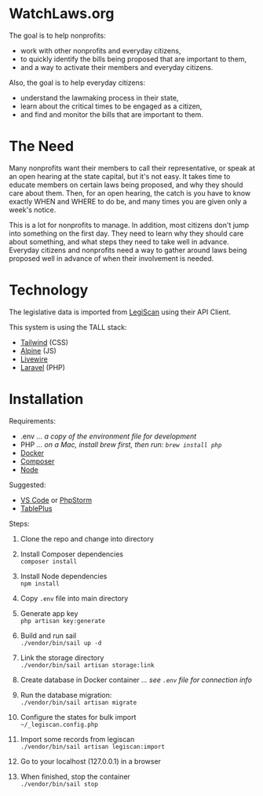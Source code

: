 # WatchLaws.org

The goal is to help nonprofits:

- work with other nonprofits and everyday citizens, 
- to quickly identify the bills being proposed that are important to them,
- and a way to activate their members and everyday citizens.

Also, the goal is to help everyday citizens:

- understand the lawmaking process in their state,
- learn about the critical times to be engaged as a citizen,
- and find and monitor the bills that are important to them.

# The Need

Many nonprofits want their members to call their representative, or speak at an open hearing at the state capital, but it's not easy. It takes time to educate members on certain laws being proposed, and why they should care about them. Then, for an open hearing, the catch is you have to know exactly WHEN and WHERE to do be, and many times you are given only a week's notice.

This is a lot for nonprofits to manage. In addition, most citizens don't jump into something on the first day. They need to learn why they should care about something, and what steps they need to take well in advance. Everyday citizens and nonprofits need a way to gather around laws being proposed well in advance of when their involvement is needed.

# Technology

The legislative data is imported from [LegiScan](https://legiscan.com/) using their API Client.

This system is using the TALL stack:

- [Tailwind](https://tailwindcss.com/) (CSS)
- [Alpine](https://alpinejs.dev/) (JS)
- [Livewire](https://laravel-livewire.com/)
- [Laravel](https://laravel.com/) (PHP)


# Installation

Requirements:

- .env *... a copy of the environment file for development*
- PHP *... on a Mac, install brew first, then run: `brew install php`*
- [Docker](https://www.docker.com/)
- [Composer](https://getcomposer.org/)
- [Node](https://nodejs.org/en/)

Suggested:

- [VS Code](https://code.visualstudio.com/) or [PhpStorm](https://www.jetbrains.com/phpstorm/)
- [TablePlus](https://tableplus.com/)

Steps:

1. Clone the repo and change into directory
   
2. Install Composer dependencies\
   `composer install`
   
3. Install Node dependencies\
   `npm install`
   
4. Copy `.env` file into main directory
   
5. Generate app key\
   `php artisan key:generate`

6. Build and run sail\
   `./vendor/bin/sail up -d`

7. Link the storage directory\
   `./vendor/bin/sail artisan storage:link`

8. Create database in Docker container *... see `.env` file for connection info*

9.  Run the database migration:\
   `./vendor/bin/sail artisan migrate`

9. Configure the states for bulk import\
   `~/_legiscan.config.php`

10. Import some records from legiscan\
    `./vendor/bin/sail artisan legiscan:import`

11. Go to your localhost (127.0.0.1) in a browser
    
12. When finished, stop the container\
    `./vendor/bin/sail stop`
